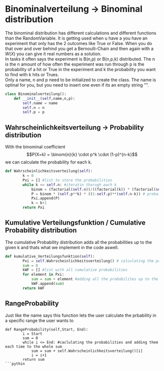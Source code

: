# Binominalverteilung -> Binominal distribution
The binominal distribution has different calculations and different functions than the RandomVariable. It is getting used when u have a you have an experiment that only has the 2 outcomes like True or False. When you do that over and over behind you get a Bernoulli-Chain and then again with a $W(X)$ you can give it real numbers as a solution.  
In tasks it often says the experiment is B(n,p) or B(n,p,k) distributed. The n is the n amount of how often the experiment was run through p is the probability of a hit or True in the experiment and k the probability you want to find with k hits or Trues.  
Only a name, n and p need to be initialized to create the class. The name is optinal for you, but you need to insert one even if its an empty string "".
```python
class Binominalverteilung():
    def __init__(self,name,n,p):
        self.name = name
        self.n = n
        self.p = p
```

## Wahrscheinlichkeitsverteilung -> Probability distribution 
With the binominal coefficient $$P(X=k) = \binom{n}{k} \cdot p^k \cdot (1-p)^{n-k}$$ we can calculate the probability for each k.

```python
def Wahrscheinlichkeitsverteilung(self):
        k = 0
        Pxi = [] #list to store the probabilities
        while k <= self.n: #iteratin thorugh each k
            binom = (factorial(self.n))/((factorial(k)) * (factorial(self.n-k))) #binominal coefficient
            P = binom * (self.p**k) * ((1-self.p)**(self.n-k)) # probaility for the k
            Pxi.append(P)
            k = k+1
        return Pxi
```


## Kumulative Verteilungsfunktion / Cumulative Probability distribution
The cumulative Probability distribution adds all the probabilities up to the given k and thats what we implement in the code aswell.
```python
def kumulative_Verteilungsfunktion(self):
        Pxi = self.Wahrscheinlichkeitsverteilung() # calculating the probabilites for each k alone
        sum = 0
        kWF = [] #list with all cumulative probabilities
        for element in Pxi:
            sum = sum + element #adding all the probabilites up to the given k
            kWF.append(sum)
        return kWF
```
## RangeProbability
Just like the name says this function lets the user calculate the prbability in a specific range the user wants to
```
def RangeProbability(self,Start, End):
        i = Start
        sum = 0
        while i <= End: #caclulating the probabilities and adding them each time to the whole sum
            sum = sum + self.Wahrscheinlichkeitsverteilung()[i] 
            i = i+1
        return sum
```pythin
